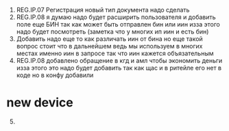 1. REG.IP.07 Регистрация новый тип документа надо сделать 
2. REG.IP.08 я думаю надо будет расширить пользователя и добавить поле еще БИН так как может быть отправлен бин или иин изза этого надо будет посмотреть (заметка что у многих ип иин и есть бин) 
3. Добавить надо еще то как различать иин от бина но еще такой вопрос стоит что в дальнейшем ведь мы используем в многих местах именно иин в запросе так что иин кажется объязательным 
4. REG.IP.08 добавлено обращение в кгд и амл чтобы экономить деньги изза этого это надо будет добавить так как щас и в ритейле его нет в коде но в конфу добавили 

# new device 
5. 
